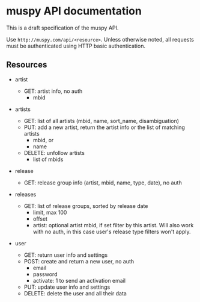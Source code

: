 # muspy API documentation

This is a draft specification of the muspy API.

Use `http://muspy.com/api/<resource>`. Unless otherwise noted, all requests must
be authenticated using HTTP basic authentication.

## Resources

* artist
  * GET: artist info, no auth
    * mbid

* artists
  * GET: list of all artists (mbid, name, sort_name, disambiguation)
  * PUT: add a new artist, return the artist info or the list of matching artists
    * mbid, or
    * name
  * DELETE: unfollow artists
    * list of mbids

* release
  * GET: release group info (artist, mbid, name, type, date), no auth

* releases
  * GET: list of release groups, sorted by release date
    * limit, max 100
    * offset
    * artist: optional artist mbid, if set filter by this artist. Will also work
      with no auth, in this case user's release type filters won't apply.

* user
  * GET: return user info and settings
  * POST: create and return a new user, no auth
    * email
    * password
    * activate: 1 to send an activation email
  * PUT: update user info and settings
  * DELETE: delete the user and all their data
